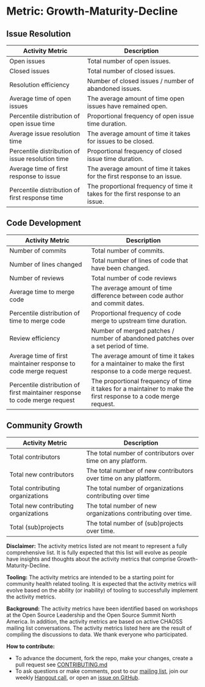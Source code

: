 # Metric: Growth-Maturity-Decline

## Issue Resolution
 Activity Metric | Description
 --- | ---
 Open issues | Total number of open issues.
 Closed issues | Total number of closed issues.
 Resolution efficiency | Number of closed issues / number of abandoned issues.
 Average time of open issues | The average amount of time open issues have remained open.
 Percentile distribution of open issue time | Proportional frequency of open issue time duration.
 Average issue resolution time | The average amount of time it takes for issues to be closed.
 Percentile distribution of issue resolution time | Proportional frequency of closed issue time duration.
 Average time of first response to issue | The average amount of time it takes for the first response to an issue.
 Percentile distribution of first response time | The proportional frequency of time it takes for the first response to an issue.

## Code Development
 Activity Metric | Description
 --- | ---
 Number of commits | Total number of commits.
 Number of lines changed | Total number of lines of code that have been changed.
 Number of reviews | Total number of code reviews
 Average time to merge code | The average amount of time difference between code author and commit dates.
 Percentile distribution of time to merge code |Proportional frequency of code merge to upstream time duration.
 Review efficiency | Number of merged patches / number of abandoned patches over a set period of time.
 Average time of first maintainer response to code merge request | The average amount of time it takes for a maintainer to make the first response to a code merge request.
 Percentile distribution of first maintainer response to code merge request | The proportional frequency of time it takes for a maintainer to make the first response to a code merge request.

## Community Growth
 Activity Metric | Description
 --- | ---
 Total contributors | The total number of contributors over time on any platform.
 Total new contributors | The total number of new contributors over time on any platform.
 Total contributing organizations | The total number of organizations contributing over time
 Total new contributing organizations | The total number of new organizations contributing over time.
 Total (sub)projects | The total number of (sub)projects over time.

**Disclaimer:**
The activity metrics listed are not meant to represent a fully comprehensive list. It is fully expected that this list will evolve as people have insights and thoughts about the activity metrics that comprise Growth-Maturity-Decline.

**Tooling:**
The activity metrics are intended to be a starting point for community health related tooling. It is expected that the activity metrics will evolve based on the ability (or inability) of tooling to successfully implement the activity metrics.

**Background:**
The activity metrics have been identified based on workshops at the Open Source Leadership and the Open Source Summit North America. In addition, the activity metrics are based on active CHAOSS mailing list conversations. The activity metrics listed here are the result of compiling the discussions to data. We thank everyone who participated.

**How to contribute:**
- To advance the document, fork the repo, make your changes, create a pull request see [CONTRIBUTING.md][contrib]
- To ask questions or make comments, post to our [mailing list][ml], join our weekly [Hangout call][ho], or open an [issue on GitHub][issue].

[contrib]: .github/CONTRIBUTING.md
[ml]: https://wiki.linuxfoundation.org/chaoss/metrics#mail-list
[ho]: https://wiki.linuxfoundation.org/chaoss/metrics#weekly-hangout
[issue]: https://github.com/chaoss/metrics/issues
